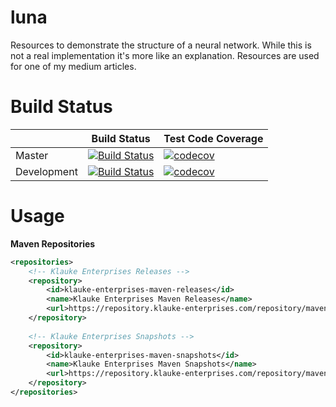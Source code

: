 # luna
Resources to demonstrate the structure of a neural network. While this is not a real implementation it's more like an explanation. Resources are used for one of my medium articles.

# Build Status
|             	| Build Status                                                                                                                                              	| Test Code Coverage                                                                                                                                               	|
|-------------	|-----------------------------------------------------------------------------------------------------------------------------------------------------------	|------------------------------------------------------------------------------------------------------------------------------------------------------------------	|
| Master      	| [![Build Status](https://travis-ci.org/FelixKlauke/luna.svg?branch=master)](https://travis-ci.org/FelixKlauke/luna) 	| [![codecov](https://codecov.io/gh/FelixKlauke/luna/branch/master/graph/badge.svg)](https://codecov.io/gh/FelixKlauke/luna) 	|
| Development 	| [![Build Status](https://travis-ci.org/FelixKlauke/luna.svg?branch=dev)](https://travis-ci.org/FelixKlauke/luna)    	| [![codecov](https://codecov.io/gh/FelixKlauke/luna/branch/dev/graph/badge.svg)](https://codecov.io/gh/FelixKlauke/luna)    	|


# Usage

**Maven Repositories**

```xml
<repositories>
    <!-- Klauke Enterprises Releases -->
    <repository>
        <id>klauke-enterprises-maven-releases</id>
        <name>Klauke Enterprises Maven Releases</name>
        <url>https://repository.klauke-enterprises.com/repository/maven-releases/</url>
    </repository>
	
    <!-- Klauke Enterprises Snapshots -->
    <repository>
        <id>klauke-enterprises-maven-snapshots</id>
        <name>Klauke Enterprises Maven Snapshots</name>
        <url>https://repository.klauke-enterprises.com/repository/maven-snapshots/</url>
    </repository>
</repositories>
```
